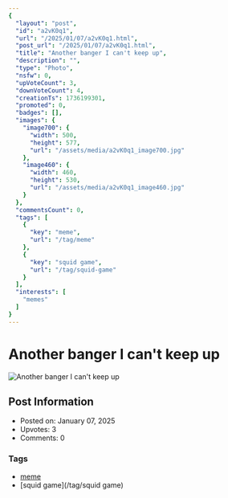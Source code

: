 ```yaml
---
{
  "layout": "post",
  "id": "a2vK0q1",
  "url": "/2025/01/07/a2vK0q1.html",
  "post_url": "/2025/01/07/a2vK0q1.html",
  "title": "Another banger I can't keep up",
  "description": "",
  "type": "Photo",
  "nsfw": 0,
  "upVoteCount": 3,
  "downVoteCount": 4,
  "creationTs": 1736199301,
  "promoted": 0,
  "badges": [],
  "images": {
    "image700": {
      "width": 500,
      "height": 577,
      "url": "/assets/media/a2vK0q1_image700.jpg"
    },
    "image460": {
      "width": 460,
      "height": 530,
      "url": "/assets/media/a2vK0q1_image460.jpg"
    }
  },
  "commentsCount": 0,
  "tags": [
    {
      "key": "meme",
      "url": "/tag/meme"
    },
    {
      "key": "squid game",
      "url": "/tag/squid-game"
    }
  ],
  "interests": [
    "memes"
  ]
}
---
```


# Another banger I can't keep up

![Another banger I can't keep up](/assets/media/a2vK0q1_image700.jpg)

## Post Information

- Posted on: January 07, 2025
- Upvotes: 3
- Comments: 0

### Tags

- [meme](/tag/meme)
- [squid game](/tag/squid game)
